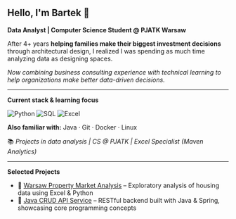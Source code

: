 ## Hello, I'm Bartek 👋

**Data Analyst | Computer Science Student @ PJATK Warsaw**

After 4+ years **helping families make their biggest investment decisions** through architectural design, I realized I was spending as much time analyzing data as designing spaces.

_Now combining business consulting experience with technical learning to help organizations make better data-driven decisions._

---

**Current stack & learning focus**

![Python](https://img.shields.io/badge/Python-3776AB?style=flat&logo=python&logoColor=white)
![SQL](https://img.shields.io/badge/SQL-4479A1?style=flat&logo=postgresql&logoColor=white)
![Excel](https://img.shields.io/badge/Microsoft_Excel-217346?style=flat&logo=microsoft-excel&logoColor=white)

**Also familiar with:** Java · Git · Docker · Linux

📚 _Projects in data analysis | CS @ PJATK | Excel Specialist (Maven Analytics)_

---

**Selected Projects**

- 📍 [Warsaw Property Market Analysis](https://github.com/bartlomiej-milosz/warsaw-property-analysis.git) – Exploratory analysis of housing data using Excel & Python
- 📍 [Java CRUD API Service](#) – RESTful backend built with Java & Spring, showcasing core programming concepts
